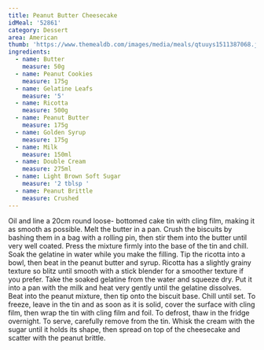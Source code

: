 ```yaml
---
title: Peanut Butter Cheesecake
idMeal: '52861'
category: Dessert
area: American
thumb: 'https://www.themealdb.com/images/media/meals/qtuuys1511387068.jpg'
ingredients:
  - name: Butter
    measure: 50g
  - name: Peanut Cookies
    measure: 175g
  - name: Gelatine Leafs
    measure: '5'
  - name: Ricotta
    measure: 500g
  - name: Peanut Butter
    measure: 175g
  - name: Golden Syrup
    measure: 175g
  - name: Milk
    measure: 150ml
  - name: Double Cream
    measure: 275ml
  - name: Light Brown Soft Sugar
    measure: '2 tblsp '
  - name: Peanut Brittle
    measure: Crushed
---
```

Oil and line a 20cm round loose- bottomed cake tin with cling film, making it as smooth as possible. Melt the butter in a pan. Crush the biscuits by bashing them in a bag with a rolling pin, then stir them into the butter until very well coated. Press the mixture firmly into the base of the tin and chill.
Soak the gelatine in water while you make the filling. Tip the ricotta into a bowl, then beat in the peanut butter and syrup. Ricotta has a slightly grainy texture so blitz until smooth with a stick blender for a smoother texture if you prefer.
Take the soaked gelatine from the water and squeeze dry. Put it into a pan with the milk and heat very gently until the gelatine dissolves. Beat into the peanut mixture, then tip onto the biscuit base. Chill until set.
To freeze, leave in the tin and as soon as it is solid, cover the surface with cling film, then wrap the tin with cling film and foil.
To defrost, thaw in the fridge overnight.
To serve, carefully remove from the tin. Whisk the cream with the sugar until it holds its shape, then spread on top of the cheesecake and scatter with the peanut brittle.
